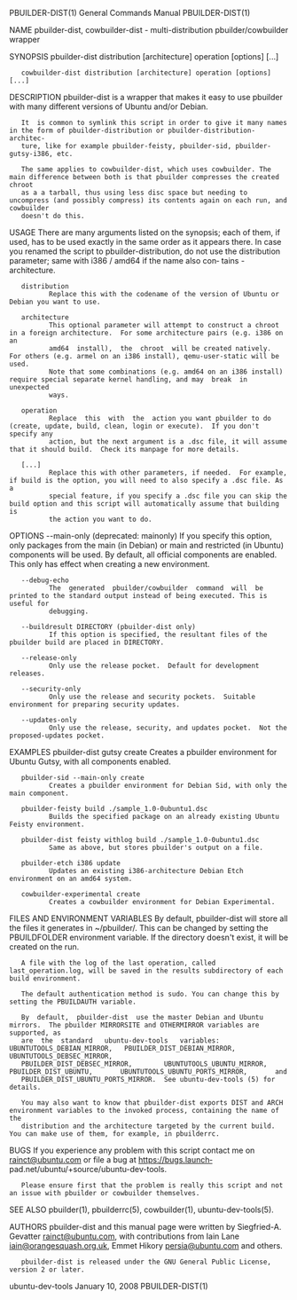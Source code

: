 PBUILDER-DIST(1)                                              General Commands Manual                                             PBUILDER-DIST(1)

NAME
       pbuilder-dist, cowbuilder-dist - multi-distribution pbuilder/cowbuilder wrapper

SYNOPSIS
       pbuilder-dist distribution [architecture] operation [options] [...]

       cowbuilder-dist distribution [architecture] operation [options] [...]

DESCRIPTION
       pbuilder-dist is a wrapper that makes it easy to use pbuilder with many different versions of Ubuntu and/or Debian.

       It  is common to symlink this script in order to give it many names in the form of pbuilder-distribution or pbuilder-distribution-architec‐
       ture, like for example pbuilder-feisty, pbuilder-sid, pbuilder-gutsy-i386, etc.

       The same applies to cowbuilder-dist, which uses cowbuilder. The main difference between both is that pbuilder compresses the created chroot
       as a a tarball, thus using less disc space but needing to uncompress (and possibly compress) its contents again on each run, and cowbuilder
       doesn't do this.

USAGE
       There are many arguments listed on the synopsis; each of them, if used, has to be used exactly in the same order as it appears  there.   In
       case  you  renamed the script to pbuilder-distribution, do not use the distribution parameter; same with i386 / amd64 if the name also con‐
       tains -architecture.

       distribution
              Replace this with the codename of the version of Ubuntu or Debian you want to use.

       architecture
              This optional parameter will attempt to construct a chroot in a foreign architecture.  For some architecture pairs (e.g. i386 on  an
              amd64  install),  the  chroot  will be created natively.  For others (e.g. armel on an i386 install), qemu-user-static will be used.
              Note that some combinations (e.g. amd64 on an i386 install) require special separate kernel handling, and may  break  in  unexpected
              ways.

       operation
              Replace  this  with  the  action you want pbuilder to do (create, update, build, clean, login or execute).  If you don't specify any
              action, but the next argument is a .dsc file, it will assume that it should build.  Check its manpage for more details.

       [...]
              Replace this with other parameters, if needed.  For example, if build is the option, you will need to also specify a .dsc file. As a
              special feature, if you specify a .dsc file you can skip the build option and this script will automatically assume that building is
              the action you want to do.

OPTIONS
       --main-only (deprecated: mainonly)
              If you specify this option, only packages from the main (in Debian) or main and restricted (in Ubuntu) components will be  used.  By
              default, all official components are enabled. This only has effect when creating a new environment.

       --debug-echo
              The  generated  pbuilder/cowbuilder  command  will  be  printed to the standard output instead of being executed. This is useful for
              debugging.

       --buildresult DIRECTORY (pbuilder-dist only)
              If this option is specified, the resultant files of the pbuilder build are placed in DIRECTORY.

       --release-only
              Only use the release pocket.  Default for development releases.

       --security-only
              Only use the release and security pockets.  Suitable environment for preparing security updates.

       --updates-only
              Only use the release, security, and updates pocket.  Not the proposed-updates pocket.

EXAMPLES
       pbuilder-dist gutsy create
              Creates a pbuilder environment for Ubuntu Gutsy, with all components enabled.

       pbuilder-sid --main-only create
              Creates a pbuilder environment for Debian Sid, with only the main component.

       pbuilder-feisty build ./sample_1.0-0ubuntu1.dsc
              Builds the specified package on an already existing Ubuntu Feisty environment.

       pbuilder-dist feisty withlog build ./sample_1.0-0ubuntu1.dsc
              Same as above, but stores pbuilder's output on a file.

       pbuilder-etch i386 update
              Updates an existing i386-architecture Debian Etch environment on an amd64 system.

       cowbuilder-experimental create
              Creates a cowbuilder environment for Debian Experimental.

FILES AND ENVIRONMENT VARIABLES
       By default, pbuilder-dist will store all the files it generates in ~/pbuilder/. This can be changed by setting the PBUILDFOLDER environment
       variable. If the directory doesn't exist, it will be created on the run.

       A file with the log of the last operation, called last_operation.log, will be saved in the results subdirectory of each build environment.

       The default authentication method is sudo. You can change this by setting the PBUILDAUTH variable.

       By  default,  pbuilder-dist  use the master Debian and Ubuntu mirrors.  The pbuilder MIRRORSITE and OTHERMIRROR variables are supported, as
       are  the  standard   ubuntu-dev-tools   variables:   UBUNTUTOOLS_DEBIAN_MIRROR,   PBUILDER_DIST_DEBIAN_MIRROR,   UBUNTUTOOLS_DEBSEC_MIRROR,
       PBUILDER_DIST_DEBSEC_MIRROR,        UBUNTUTOOLS_UBUNTU_MIRROR,       PBUILDER_DIST_UBUNTU,       UBUNTUTOOLS_UBUNTU_PORTS_MIRROR,       and
       PBUILDER_DIST_UBUNTU_PORTS_MIRROR.  See ubuntu-dev-tools (5) for details.

       You may also want to know that pbuilder-dist exports DIST and ARCH environment variables to the invoked process, containing the name of the
       distribution and the architecture targeted by the current build. You can make use of them, for example, in pbuilderrc.

BUGS
       If   you   experience   any   problem   with   this  script  contact  me  on  rainct@ubuntu.com  or  file  a  bug  at  https://bugs.launch‐
       pad.net/ubuntu/+source/ubuntu-dev-tools.

       Please ensure first that the problem is really this script and not an issue with pbuilder or cowbuilder themselves.

SEE ALSO
       pbuilder(1), pbuilderrc(5), cowbuilder(1), ubuntu-dev-tools(5).

AUTHORS
       pbuilder-dist and this manual  page  were  written  by  Siegfried-A.  Gevatter  <rainct@ubuntu.com>,  with  contributions  from  Iain  Lane
       <iain@orangesquash.org.uk>, Emmet Hikory <persia@ubuntu.com> and others.

       pbuilder-dist is released under the GNU General Public License, version 2 or later.

ubuntu-dev-tools                                                 January 10, 2008                                                 PBUILDER-DIST(1)
